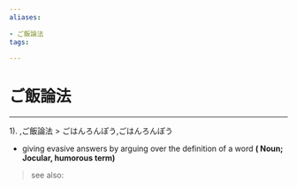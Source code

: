 ```yaml
---
aliases:
    
- ご飯論法
tags:
    
---
```


# ご飯論法
---
1).
,ご飯論法 > ごはんろんぽう,ごはんろんぽう

- giving evasive answers by arguing over the definition of a word
**( Noun; Jocular, humorous term)**
> see also: 
            